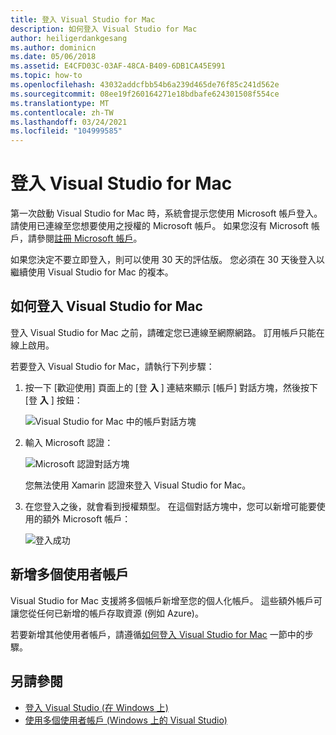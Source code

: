 ```yaml
---
title: 登入 Visual Studio for Mac
description: 如何登入 Visual Studio for Mac
author: heiligerdankgesang
ms.author: dominicn
ms.date: 05/06/2018
ms.assetid: E4CFD03C-03AF-48CA-B409-6DB1CA45E991
ms.topic: how-to
ms.openlocfilehash: 43032addcfbb54b6a239d465de76f85c241d562e
ms.sourcegitcommit: 08ee19f260164271e18bdbafe624301508f554ce
ms.translationtype: MT
ms.contentlocale: zh-TW
ms.lasthandoff: 03/24/2021
ms.locfileid: "104999585"
---
```

# <a name="sign-in-to-visual-studio-for-mac"></a>登入 Visual Studio for Mac

第一次啟動 Visual Studio for Mac 時，系統會提示您使用 Microsoft 帳戶登入。 請使用已連線至您想要使用之授權的 Microsoft 帳戶。 如果您沒有 Microsoft 帳戶，請參閱[註冊 Microsoft 帳戶](https://support.microsoft.com/account-billing/how-to-create-a-new-microsoft-account-a84675c3-3e9e-17cf-2911-3d56b15c0aaf)。

如果您決定不要立即登入，則可以使用 30 天的評估版。 您必須在 30 天後登入以繼續使用 Visual Studio for Mac 的複本。

## <a name="how-to-sign-in-to-visual-studio-for-mac"></a>如何登入 Visual Studio for Mac

登入 Visual Studio for Mac 之前，請確定您已連線至網際網路。 訂用帳戶只能在線上啟用。

若要登入 Visual Studio for Mac，請執行下列步驟：

1. 按一下 [歡迎使用] 頁面上的 [登 **入** ] 連結來顯示 [帳戶] 對話方塊，然後按下 [登 **入** ] 按鈕：

    ![Visual Studio for Mac 中的帳戶對話方塊](media/signing-in-image12.png)

2. 輸入 Microsoft 認證：

    ![Microsoft 認證對話方塊](media/signing-in-image13.png)

    您無法使用 Xamarin 認證來登入 Visual Studio for Mac。

3. 在您登入之後，就會看到授權類型。 在這個對話方塊中，您可以新增可能要使用的額外 Microsoft 帳戶：

    ![登入成功](media/signing-in-image14.png)

## <a name="adding-multiple-user-accounts"></a>新增多個使用者帳戶

Visual Studio for Mac 支援將多個帳戶新增至您的個人化帳戶。 這些額外帳戶可讓您從任何已新增的帳戶存取資源 (例如 Azure)。

若要新增其他使用者帳戶，請遵循[如何登入 Visual Studio for Mac](#how-to-sign-in-to-visual-studio-for-mac) 一節中的步驟。

## <a name="see-also"></a>另請參閱

- [登入 Visual Studio (在 Windows 上)](/visualstudio/ide/signing-in-to-visual-studio)
- [使用多個使用者帳戶 (Windows 上的 Visual Studio)](/visualstudio/ide/work-with-multiple-user-accounts)
